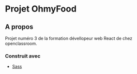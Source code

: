 # Projet OhmyFood


## A propos

Projet numéro 3 de la formation dévellopeur web React de chez openclassroom.



### Construit avec


* [Sass](https://sass-lang.com/)
